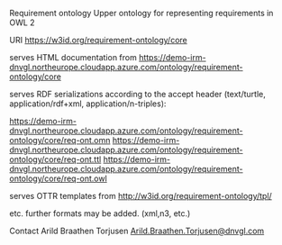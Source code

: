 Requirement ontology 
Upper ontology for representing requirements in OWL 2

URI  https://w3id.org/requirement-ontology/core

serves HTML documentation  from  https://demo-irm-dnvgl.northeurope.cloudapp.azure.com/ontology/requirement-ontology/core

serves RDF serializations according to the accept header (text/turtle, application/rdf+xml, application/n-triples):

https://demo-irm-dnvgl.northeurope.cloudapp.azure.com/ontology/requirement-ontology/core/req-ont.omn
https://demo-irm-dnvgl.northeurope.cloudapp.azure.com/ontology/requirement-ontology/core/req-ont.ttl
https://demo-irm-dnvgl.northeurope.cloudapp.azure.com/ontology/requirement-ontology/core/req-ont.owl

serves OTTR templates from  http://w3id.org/requirement-ontology/tpl/

etc. further formats may be added. (xml,n3, etc.) 

Contact
Arild Braathen Torjusen  Arild.Braathen.Torjusen@dnvgl.com







